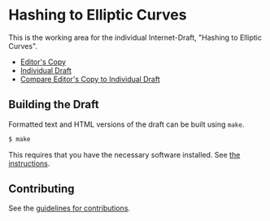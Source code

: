 # Hashing to Elliptic Curves

This is the working area for the individual Internet-Draft, "Hashing to Elliptic Curves".

* [Editor's Copy](https://chris-wood.github.io/draft-goldberg-cfrg-hash-to-curve/#go.draft-irtf-cfrg-hash-to-curve.html)
* [Individual Draft](https://tools.ietf.org/html/draft-irtf-cfrg-hash-to-curve)
* [Compare Editor's Copy to Individual Draft](https://chris-wood.github.io/draft-goldberg-cfrg-hash-to-curve/#go.draft-irtf-cfrg-hash-to-curve.diff)

## Building the Draft

Formatted text and HTML versions of the draft can be built using `make`.

```sh
$ make
```

This requires that you have the necessary software installed.  See
[the instructions](https://github.com/martinthomson/i-d-template/blob/master/doc/SETUP.md).


## Contributing

See the
[guidelines for contributions](https://github.com/chris-wood/draft-goldberg-cfrg-hash-to-curve/blob/master/CONTRIBUTING.md).
